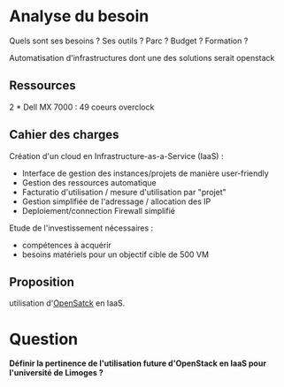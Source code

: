 # Analyse du besoin

Quels sont ses besoins ? Ses outils ? Parc ? Budget ? Formation ?

Automatisation d'infrastructures dont une des solutions serait openstack

## Ressources

2 * Dell MX 7000 : 49 coeurs overclock

## Cahier des charges

Création d'un cloud en Infrastructure-as-a-Service (IaaS) :

- Interface de gestion des instances/projets de manière user-friendly
- Gestion des ressources automatique
- Facturatio d'utilisation / mesure d'utilisation par "projet"
- Gestion simplifiée de l'adressage / allocation des IP
- Deploiement/connection Firewall simplifié

Etude de l'investissement nécessaires : 
- compétences à acquérir
- besoins matériels pour un objectif cible de 500 VM

## Proposition

utilisation d'[OpenSatck](https://www.openstack.org/) en IaaS.

# Question

**Définir la pertinence de l'utilisation future d'OpenStack en IaaS pour l'université de Limoges ?**
